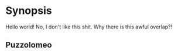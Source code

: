 # Synopsis
Hello world!
No, I don't like this shit.
Why there is this awful overlap?! 
## Puzzolomeo
